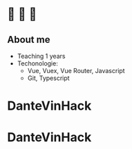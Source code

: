 
#    

## About me
- Teaching 1 years
- Techonologie:
    - Vue, Vuex, Vue Router, Javascript
    - Git, Typescript
# DanteVinHack
# DanteVinHack
